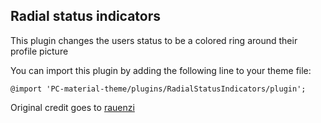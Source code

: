 Radial status indicators
--
This plugin changes the users status to be a colored ring around their profile picture

You can import this plugin by adding the following line to your theme file:

`@import 'PC-material-theme/plugins/RadialStatusIndicators/plugin';`

Original credit goes to [rauenzi](https://github.com/rauenzi/BetterDiscordAddons/tree/master/Themes/RadialStatus)
